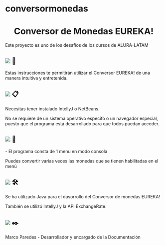 # conversormonedas
<h1 align="center"> Conversor de Monedas EUREKA! </h1>
<p>Este proyecto es uno de los desafíos de los cursos de ALURA-LATAM</p>
<h2 align="left">
   <img src="https://img.shields.io/badge/*-COMENZANDO-green"> 🚀
</h2>

<p>Estas instrucciones te permitirán utilizar el Conversor EUREKA! de una manera intuitiva y entretenida.</p>

<h2 align="left">
  <img src="https://img.shields.io/badge/*-PRE REQUISITOS-green"> 📋
</h2> 
<p>Necesitas tener instalado IntellyJ o NetBeans.</p>
<p>No se requiere de un sistema operativo específo o un navegador especial, puesto que el programa está desarrollado para que todos puedan acceder.</p>
<h2 align="left">
  <img src="https://img.shields.io/badge/*-MODO DE USO-green"> 🔧
</h2>
<p>- El programa consta de 1 menu en modo consola</p>
<p>Puedes convertir varias veces las monedas que se tienen habilitadas en el menú</p>

<h2 align="left">
  <img src="https://img.shields.io/badge/*-CONSTRUIDO CON-green"> 🛠️
</h2>
<p>Se ha utilizado Java para el dasorrollo del Conversor de monedas EUREKA!</p>
<p>También se utilizó IntellyJ y la API ExchangeRate.</p>

<h2 align="left">
  <img src="https://img.shields.io/badge/*-AUTOR-green"> ✒️
</h2>

<p>Marco Paredes - Desarrollador y encargado de la Documentación</p>

